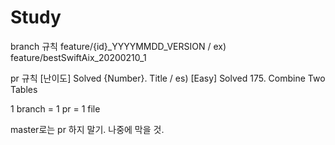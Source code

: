 # Study

branch 규칙
feature/{id}_YYYYMMDD_VERSION
/ ex) feature/bestSwiftAix_20200210_1

pr 규칙
[난이도] Solved {Number}. Title
/ es) [Easy] Solved 175. Combine Two Tables

1 branch = 1 pr = 1 file

master로는 pr 하지 말기. 나중에 막을 것.
